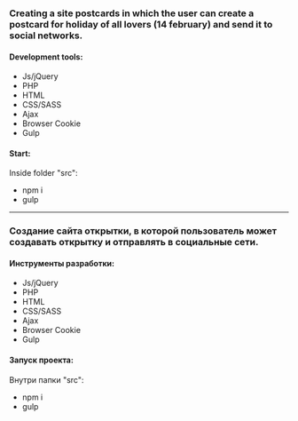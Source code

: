 <h3>Creating a site postcards in which the user can create a postcard for holiday of all lovers (14 february) and send it to social networks.</h3>

<h4>Development tools:</h4>
<ul>
  <li>Js/jQuery</li>
  <li>PHP</li>
  <li>HTML</li>
  <li>CSS/SASS</li>
  <li>Ajax</li>
  <li>Browser Cookie</li>
  <li>Gulp</li>
</ul>

<h4>Start:</h4>
<p>Inside folder "src":</p>
<ul>
  <li>npm i</li>
  <li>gulp</li>
</ul>
<hr>  

<h3>Создание сайта открытки, в которой пользователь может создавать открытку и отправлять в социальные сети.</h3>

<h4>Инструменты разработки:</h4>
<ul>
  <li>Js/jQuery</li>
  <li>PHP</li>
  <li>HTML</li>
  <li>CSS/SASS</li>
  <li>Ajax</li>
  <li>Browser Cookie</li>
  <li>Gulp</li>
</ul>

<h4>Запуск проекта:</h4>
<p>Внутри папки "src":</p>
<ul>
  <li>npm i</li>
  <li>gulp</li>
</ul>
